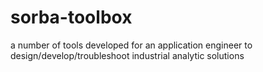 # sorba-toolbox

a number of tools developed for an application engineer to design/develop/troubleshoot industrial analytic solutions
